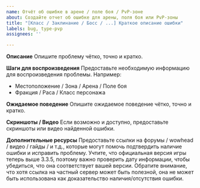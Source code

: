 ```yaml
---
name: Отчёт об ошибке в арене / поле боя / PvP-зоне
about: Создайте отчет об ошибке для арены, поля боя или PvP-зоны
title: "[Класс / Заклинание / Босс / ...] Краткое описание ошибки"
labels: bug, type-pvp
assignees: ''

---
```


**Описание**
Опишите проблему чётко, точно и кратко.

**Шаги для воспроизведения**
Предоставьте необходимую информацию для воспроизведения проблемы. Например:
- Местоположение / Зона / Арена / Поле боя
- Фракция / Раса / Класс персонажа

**Ожидаемое поведение**
Опишите ожидаемое поведение чётко, точно и кратко.

**Скриншоты / Видео**
Если возможно и доступно, предоставьте скриншоты или видео найденной ошибки.

**Дополнительные ресурсы**
Предоставьте ссылки на форумы / wowhead / видео / гайды / и т.д., которые могут помочь подтвердить наличие ошибки и исправить проблему. Учтите, что официальная версия игры теперь выше 3.3.5, поэтому важно проверить дату информации, чтобы убедиться, что она соответствует вашей версии. Обратите внимание, что хотя ссылка на частный сервер может быть полезной, она не может быть использована как доказательство наличия/отсутствия ошибки.